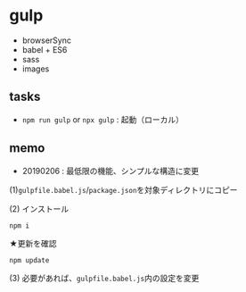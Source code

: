 # gulp

- browserSync
- babel + ES6
- sass
- images


## tasks

- `npm run gulp` or `npx gulp` : 起動（ローカル）


## memo

- 20190206 : 最低限の機能、シンプルな構造に変更


(1)`gulpfile.babel.js`/`package.json`を対象ディレクトリにコピー

(2) インストール
```
npm i
```

★更新を確認
```
npm update
```

(3) 必要があれば、`gulpfile.babel.js`内の設定を変更
